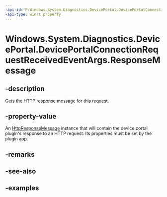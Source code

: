 ```yaml
---
-api-id: P:Windows.System.Diagnostics.DevicePortal.DevicePortalConnectionRequestReceivedEventArgs.ResponseMessage
-api-type: winrt property
---
```


<!-- Property syntax.
public HttpResponseMessage ResponseMessage { get; }
-->

# Windows.System.Diagnostics.DevicePortal.DevicePortalConnectionRequestReceivedEventArgs.ResponseMessage

## -description
Gets the HTTP response message for this request.

## -property-value
An [HttpResponseMessage](https://docs.microsoft.com/uwp/api/Windows.Web.Http.HttpResponseMessage) instance that will contain the device portal plugin's response to an HTTP request. Its properties must be set by the plugin app.

## -remarks

## -see-also

## -examples

